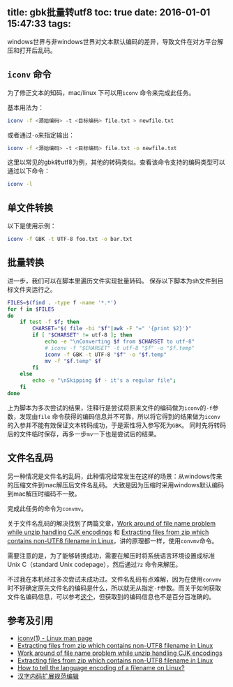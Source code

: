 title: gbk批量转utf8
toc: true
date: 2016-01-01 15:47:33
tags:
---

windows世界与非windows世界对文本默认编码的差异，导致文件在对方平台解压和打开后乱码。

<!-- more -->

## `iconv` 命令

为了修正文本的知码，mac/linux 下可以用`iconv` 命令来完成此任务。

基本用法为：

```bash
iconv -f <源始编码> -t <目标编码> file.txt > newfile.txt
```
或者通过`-o`来指定输出：

```bash
iconv -f <源始编码> -t <目标编码> file.txt -o newfile.txt
```

这里以常见的gbk转utf8为例，其他的转码类似。查看该命令支持的编码类型可以通过以下命令：

```bash
iconv -l
```

## 单文件转换

以下是使用示例：

```bash
iconv -f GBK -t UTF-8 foo.txt -o bar.txt
```

## 批量转换

进一步，我们可以在脚本里遍历文件实现批量转码。
保存以下脚本为sh文件到目标文件夹运行之。

```bash
FILES=$(find . -type f -name '*.*')
for f in $FILES
do
    if test -f $f; then
        CHARSET="$( file -bi "$f"|awk -F "=" '{print $2}')"
        if [ "$CHARSET" != utf-8 ]; then
            echo -e "\nConverting $f from $CHARSET to utf-8"
            # iconv -f "$CHARSET" -t utf-8 "$f" -o "$f.temp"
            iconv -f GBK -t UTF-8 "$f" -o "$f.temp"
            mv -f "$f.temp" $f
        fi
    else
        echo -e "\nSkipping $f - it's a regular file";
    fi
done
```
上为脚本为多次尝试的结果，注释行是尝试将原来文件的编码做为`iconv`的`-f`参数，发现由`file` 命令获得的编码信息并不可靠，所以将它得到的结果做为`iconv` 的入参并不能有效保证文本转码成功，于是索性将入参写死为`GBK`。
同时先将转码后的文件临时保存，再多一步`mv`一下也是尝试后的结果。

## 文件名乱码

另一种情况是文件名的乱码，此种情况经常发生在这样的场景：从windows传来的压缩文件到mac解压后文件名乱码。
大致是因为压缩时采用windows默认编码到mac解压时编码不一致。

完成此任务的命令为`convmv`。

关于文件名乱码的解决找到了两篇文章，[Work around of file name problem while unzip handling CJK encodings](https://blogs.gnome.org/happyaron/2010/09/03/workaround-of-file-name-problem-while-unzip-handling-cjk-encodings/) 和 [Extracting files from zip which contains non-UTF8 filename in Linux](https://allencch.wordpress.com/2013/04/15/extracting-files-from-zip-which-contains-non-utf8-filename-in-linux/)，讲的原理都一样，使用`convmv`命令。

需要注意的是，为了能够转换成功，需要在解压时将系统语言环境设置成标准Unix C（standard Unix codepage），然后通过`7z` 命令来解压。

不过我在本机经过多次尝试未成功过。文件名乱码有点难解，因为在使用`convmv`时不好确定原先文件名的编码是什么，所以就无从指定`-f`参数。而关于如何获取文件名编码信息，可以参考[这个](http://serverfault.com/questions/82821/how-to-tell-the-language-encoding-of-a-filename-on-linux?answertab=active#tab-top)，但获取到的编码信息也不是百分百准确的。

## 参考及引用

- [iconv(1) - Linux man page](http://linux.die.net/man/1/iconv)
- [Extracting files from zip which contains non-UTF8 filename in Linux](https://allencch.wordpress.com/2013/04/15/extracting-files-from-zip-which-contains-non-utf8-filename-in-linux/)
- [Work around of file name problem while unzip handling CJK encodings](https://blogs.gnome.org/happyaron/2010/09/03/workaround-of-file-name-problem-while-unzip-handling-cjk-encodings/)
- [Extracting files from zip which contains non-UTF8 filename in Linux](https://allencch.wordpress.com/2013/04/15/extracting-files-from-zip-which-contains-non-utf8-filename-in-linux/)
- [How to tell the language encoding of a filename on Linux?](http://serverfault.com/questions/82821/how-to-tell-the-language-encoding-of-a-filename-on-linux?answertab=active#tab-top)
- [汉字内码扩展规范编辑](https://zh.wikipedia.org/wiki/%E6%B1%89%E5%AD%97%E5%86%85%E7%A0%81%E6%89%A9%E5%B1%95%E8%A7%84%E8%8C%83)
